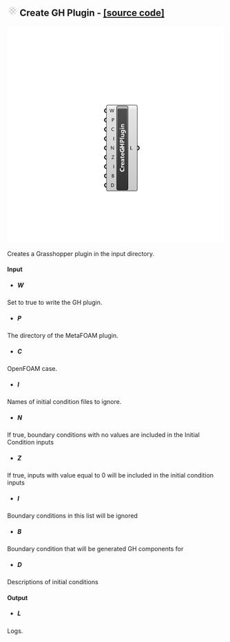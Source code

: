 ## ![](../../Images/Icons/Create_GH_Plugin.png) Create GH Plugin - [[source code]](https://github.com/Eddy3D-Dev/Eddy3D/tree/dev/Create%20GH%20Plugin.cs)

![](../../Images/Components/Create_GH_Plugin.png)

Creates a Grasshopper plugin in the input directory.

#### Input
* ##### W 
Set to true to write the GH plugin.
* ##### P 
The directory of the MetaFOAM plugin.
* ##### C 
OpenFOAM case.
* ##### I 
Names of initial condition files to ignore.
* ##### N 
If true, boundary conditions with no values are included in the Initial Condition inputs
* ##### Z 
If true, inputs with value equal to 0 will be included in the initial condition inputs
* ##### I 
Boundary conditions in this list will be ignored
* ##### B 
Boundary condition that will be generated GH components for
* ##### D 
Descriptions of initial conditions

#### Output
* ##### L
Logs.